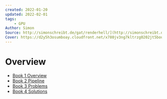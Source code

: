 ```yaml
---
created: 2022-01-20
updated: 2022-02-01
tags:
    - GPU
Author: Simon
Source: http://simonschreibt.de/gat/renderhell/](http://simonschreibt.de/gat/renderhell/
Cover: https://d2y5h3osumboay.cloudfront.net/x780jv3ng7kltrzg0202jt5boush1mh4jhDf
---
```

# Overview

- [Book 1 Overview](Render%20Hell/Book%201%20Overview.md)
- [Book 2 Pipeline](Render%20Hell/Book%202%20Pipeline.md)
- [Book 3 Problems](Render%20Hell/Book%203%20Problems.md)
- [Book 4 Solutions](Render%20Hell/Book%204%20Solutions.md)